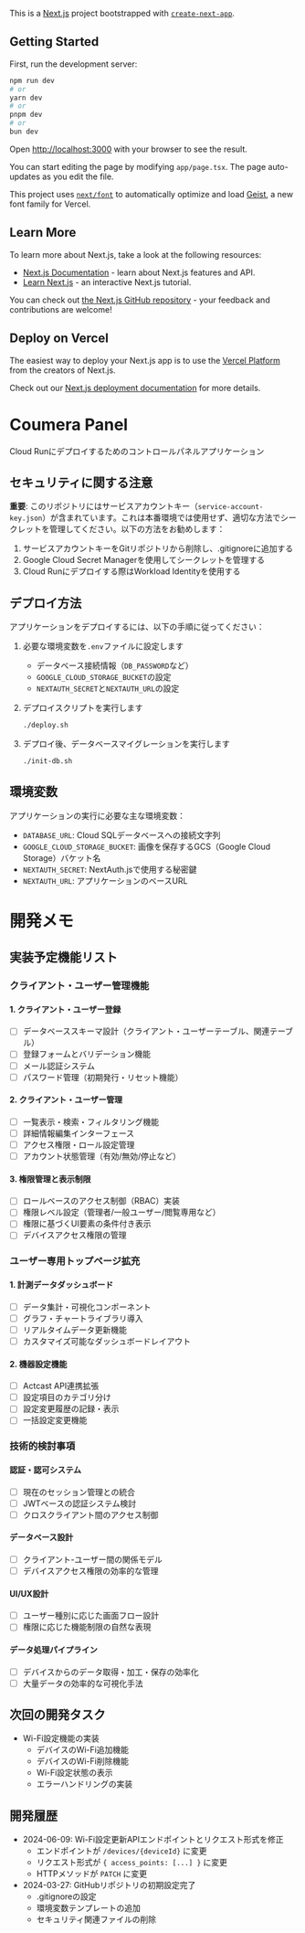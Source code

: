 This is a [Next.js](https://nextjs.org) project bootstrapped with [`create-next-app`](https://nextjs.org/docs/app/api-reference/cli/create-next-app).

## Getting Started

First, run the development server:

```bash
npm run dev
# or
yarn dev
# or
pnpm dev
# or
bun dev
```

Open [http://localhost:3000](http://localhost:3000) with your browser to see the result.

You can start editing the page by modifying `app/page.tsx`. The page auto-updates as you edit the file.

This project uses [`next/font`](https://nextjs.org/docs/app/building-your-application/optimizing/fonts) to automatically optimize and load [Geist](https://vercel.com/font), a new font family for Vercel.

## Learn More

To learn more about Next.js, take a look at the following resources:

- [Next.js Documentation](https://nextjs.org/docs) - learn about Next.js features and API.
- [Learn Next.js](https://nextjs.org/learn) - an interactive Next.js tutorial.

You can check out [the Next.js GitHub repository](https://github.com/vercel/next.js) - your feedback and contributions are welcome!

## Deploy on Vercel

The easiest way to deploy your Next.js app is to use the [Vercel Platform](https://vercel.com/new?utm_medium=default-template&filter=next.js&utm_source=create-next-app&utm_campaign=create-next-app-readme) from the creators of Next.js.

Check out our [Next.js deployment documentation](https://nextjs.org/docs/app/building-your-application/deploying) for more details.

# Coumera Panel

Cloud Runにデプロイするためのコントロールパネルアプリケーション

## セキュリティに関する注意

**重要**: このリポジトリにはサービスアカウントキー（`service-account-key.json`）が含まれています。これは本番環境では使用せず、適切な方法でシークレットを管理してください。以下の方法をお勧めします：

1. サービスアカウントキーをGitリポジトリから削除し、.gitignoreに追加する
2. Google Cloud Secret Managerを使用してシークレットを管理する
3. Cloud Runにデプロイする際はWorkload Identityを使用する

## デプロイ方法

アプリケーションをデプロイするには、以下の手順に従ってください：

1. 必要な環境変数を`.env`ファイルに設定します
   - データベース接続情報（`DB_PASSWORD`など）
   - `GOOGLE_CLOUD_STORAGE_BUCKET`の設定
   - `NEXTAUTH_SECRET`と`NEXTAUTH_URL`の設定

2. デプロイスクリプトを実行します
   ```bash
   ./deploy.sh
   ```

3. デプロイ後、データベースマイグレーションを実行します
   ```bash
   ./init-db.sh
   ```

## 環境変数

アプリケーションの実行に必要な主な環境変数：

- `DATABASE_URL`: Cloud SQLデータベースへの接続文字列
- `GOOGLE_CLOUD_STORAGE_BUCKET`: 画像を保存するGCS（Google Cloud Storage）バケット名
- `NEXTAUTH_SECRET`: NextAuth.jsで使用する秘密鍵
- `NEXTAUTH_URL`: アプリケーションのベースURL
# 開発メモ

## 実装予定機能リスト

### クライアント・ユーザー管理機能

#### 1. クライアント・ユーザー登録
- [ ] データベーススキーマ設計（クライアント・ユーザーテーブル、関連テーブル）
- [ ] 登録フォームとバリデーション機能
- [ ] メール認証システム
- [ ] パスワード管理（初期発行・リセット機能）

#### 2. クライアント・ユーザー管理
- [ ] 一覧表示・検索・フィルタリング機能
- [ ] 詳細情報編集インターフェース
- [ ] アクセス権限・ロール設定管理
- [ ] アカウント状態管理（有効/無効/停止など）

#### 3. 権限管理と表示制限
- [ ] ロールベースのアクセス制御（RBAC）実装
- [ ] 権限レベル設定（管理者/一般ユーザー/閲覧専用など）
- [ ] 権限に基づくUI要素の条件付き表示
- [ ] デバイスアクセス権限の管理

### ユーザー専用トップページ拡充

#### 1. 計測データダッシュボード
- [ ] データ集計・可視化コンポーネント
- [ ] グラフ・チャートライブラリ導入
- [ ] リアルタイムデータ更新機能
- [ ] カスタマイズ可能なダッシュボードレイアウト

#### 2. 機器設定機能
- [ ] Actcast API連携拡張
- [ ] 設定項目のカテゴリ分け
- [ ] 設定変更履歴の記録・表示
- [ ] 一括設定変更機能

### 技術的検討事項

#### 認証・認可システム
- [ ] 現在のセッション管理との統合
- [ ] JWTベースの認証システム検討
- [ ] クロスクライアント間のアクセス制御

#### データベース設計
- [ ] クライアント-ユーザー間の関係モデル
- [ ] デバイスアクセス権限の効率的な管理

#### UI/UX設計
- [ ] ユーザー種別に応じた画面フロー設計
- [ ] 権限に応じた機能制限の自然な表現

#### データ処理パイプライン
- [ ] デバイスからのデータ取得・加工・保存の効率化
- [ ] 大量データの効率的な可視化手法

## 次回の開発タスク
- Wi-Fi設定機能の実装
  - デバイスのWi-Fi追加機能
  - デバイスのWi-Fi削除機能
  - Wi-Fi設定状態の表示
  - エラーハンドリングの実装

## 開発履歴
- 2024-06-09: Wi-Fi設定更新APIエンドポイントとリクエスト形式を修正
  - エンドポイントが `/devices/{deviceId}` に変更
  - リクエスト形式が `{ access_points: [...] }` に変更
  - HTTPメソッドが `PATCH` に変更
- 2024-03-27: GitHubリポジトリの初期設定完了
  - .gitignoreの設定
  - 環境変数テンプレートの追加
  - セキュリティ関連ファイルの削除
